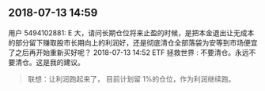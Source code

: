 ## 2018-07-13 14:59

用户 5494102881: E 大，请问长期仓位将来止盈的时候，是把本金退出让无成本的部分留下赚取股市长期向上的利润好，还是彻底清仓全部落袋为安等到市场便宜了之后再开始重新买好呢？
2018-07-13 14:52
ETF 拯救世界 : 不要清仓。永远不要清仓。这是我的建议。

> 联想：让利润跑起来了， 目前计划留 1%的仓位，作为利润继续跑。
